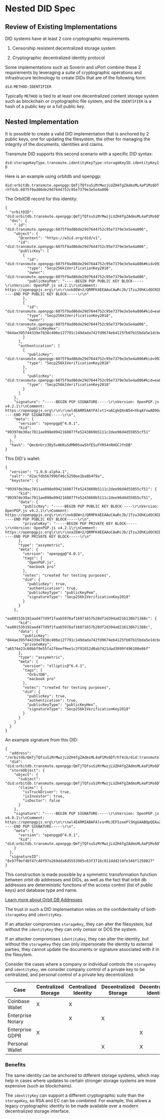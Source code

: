 # Nested DID Spec

## Review of Existing Implementations

DID systems have at least 2 core cryptographic requirements.

1. Censorship resistent decentralized storage system

2. Cryptographic decentralized identity protocol

Some implementations such as Soverin and uPort combine these 2 requirements by leveraging a suite of cryptographic operations and infrastrucure technology to create DIDs that are of the following form:

`did:METHOD:IDENTIFIER`

Typically `METHOD` is tied to at least one decentralized content storage system such as blockchain or cryptographic file system, and the `IDENTIFIER` is a hash of a public key or a full public key.

## Nested Implementation

It is possible to create a valid DID implementation that is anchored by 2 public keys, one for updating the filesystem, the other for managing the integrity of the documents, identities and claims.

Transmute DID supports this second scenario with a specific DID syntax:

`did:storageKeyType.transmute.identityKeyType:storageKeyID.identityKeyID`


Here is an example using orbitdb and openpgp:

`did:orbitdb.transmute.openpgp:QmTjTQfsuSiMrMwzjLUZH4fgZAdmsML4aP1Ms6DTrhT4zb.6075f9ad86de29d7644752c95e7379e3e5e4a806`

The OrbitDB record for this identity:

```
{
  "orbitDID": "did:orbitdb.transmute.openpgp:QmTjTQfsuSiMrMwzjLUZH4fgZAdmsML4aP1Ms6DTrhT4zb.6075f9ad86de29d7644752c95e7379e3e5e4a806",
  "doc": {
    "_id": "did:transmute.openpgp:6075f9ad86de29d7644752c95e7379e3e5e4a806",
    "object": {
      "@context": "https://w3id.org/did/v1",
      "id": "did:transmute.openpgp:6075f9ad86de29d7644752c95e7379e3e5e4a806",
      "publicKey": [
        {
          "id": "did:transmute.openpgp:6075f9ad86de29d7644752c95e7379e3e5e4a806#kid=99397de30ac7011ae098e0942168077fe5243869b5111c2dee96d4d55055cf51",
          "type": "Secp256k1VerificationKey2018",
          "owner": "did:transmute.openpgp:6075f9ad86de29d7644752c95e7379e3e5e4a806",
          "publicKeyPem": "-----BEGIN PGP PUBLIC KEY BLOCK-----\r\nVersion: OpenPGP.js v4.2.1\r\nComment: https://openpgpjs.org\r\n\r\nxk8EW+2/QRMFK4EEAAoCAwRcJb/1TzuJOhKidOCNIB6bZLZ9wJmP0CCALUiQ\r\nSnCRMsY+V75Me9T74DeCJvn/LvgpbxeIreJ/nddxE7pxIJv+zQh0ZXN0LWtl\r\necJ3BBATCAAfBQJb7b9BBgsJBwgDAgQVCAoCAxYCAQIZAQIbAwIeAQAKCRBe\r\nc3nj5eSoBkSeAP9cCJyT5Y8veQON+1gc3iciymMTaV5FUqgH3DBmHYJ3+gEA\r\n6qvb7qOH7I0YEMpzgYMNblS8GcaLwIsEbpyTbOfeog/OUwRb7b9BEgUrgQQA\r\nCgIDBAG1wZ23+Gw517yYRXN/xIMYeqRbnolkW+gdvyk1edhm0KqYc2AMjqfR\r\n9447c6FJ/i5jFrvqhs1ZI9fedDb7dukDAQgHwmEEGBMIAAkFAlvtv0ECGwwA\r\nCgkQXnN54+XkqAYwFAD/dNeNPeYWlFWIt2oNZYGufJiHLQtPee/s/7BpJlLN\r\n7AMA/2/0M/vwONA58pHCT6fb6/iQmHczSLrBo/nckxA7zhG2\r\n=wnW5\r\n-----END PGP PUBLIC KEY BLOCK-----\r\n"
        },
        {
          "id": "did:transmute.openpgp:6075f9ad86de29d7644752c95e7379e3e5e4a806#kid=ea80153b192aad477d9f1faab5976af16071657b28df2d394ad216138b71388c",
          "type": "Secp256k1VerificationKey2018",
          "owner": "did:transmute.openpgp:6075f9ad86de29d7644752c95e7379e3e5e4a806",
          "publicKeyHex": "044ae395f44339e7838c406e127791c149dada742fd9674e64125fb07b15bda5e1dcbd8ff4042af018404da79f22a3895fae7aaf528e3c445e193324a026afe670"
        }
      ],
      "authentication": [
        {
          "publicKey": "did:transmute.openpgp:6075f9ad86de29d7644752c95e7379e3e5e4a806#kid=99397de30ac7011ae098e0942168077fe5243869b5111c2dee96d4d55055cf51",
          "type": "Secp256k1VerificationKey2018"
        },
        {
          "publicKey": "did:transmute.openpgp:6075f9ad86de29d7644752c95e7379e3e5e4a806#kid=ea80153b192aad477d9f1faab5976af16071657b28df2d394ad216138b71388c",
          "type": "Secp256k1VerificationKey2018"
        }
      ]
    },
    "signature": "-----BEGIN PGP SIGNATURE-----\r\nVersion: OpenPGP.js v4.2.1\r\nComment: https://openpgpjs.org\r\n\r\nwl4EARMIAAYFAlvt1+oACgkQXnN54+XkqAYvwAD9GcYOmQSSA6+mcx94nNoS\r\nrmjI34TjSorGbKPU5x/5erwBAPw+4o55LSXYBYjgRyUhFv6dJi5bsNlcNAu+\r\n0XuKzzw1\r\n=AXRc\r\n-----END PGP SIGNATURE-----\r\n",
    "meta": {
      "version": "openpgp@^4.0.1",
      "kid": "99397de30ac7011ae098e0942168077fe5243869b5111c2dee96d4d55055cf51"
    }
  },
  "hash": "Qmc6nUrz3Ry5vAKKuSdMN95owShfESuFYR54nRHGCJfnDB"
}
```

This DID's wallet: 

```
{
  "version": "1.0.0-alpha.1",
  "salt": "d2acfdb56799bf46c5250ee1ba8b4f9a",
  "keystore": {
    "99397de30ac7011ae098e0942168077fe5243869b5111c2dee96d4d55055cf51": {
      "kid": "99397de30ac7011ae098e0942168077fe5243869b5111c2dee96d4d55055cf51",
      "data": {
        "publicKey": "-----BEGIN PGP PUBLIC KEY BLOCK-----\r\nVersion: OpenPGP.js v4.2.1\r\nComment: https://openpgpjs.org\r\n\r\nxk8EW+2/QRMFK4EEAAoCAwRcJb/1TzuJOhKidOCNIB6bZLZ9wJmP0CCALUiQ\r\nSnCRMsY+V75Me9T74DeCJvn/LvgpbxeIreJ/nddxE7pxIJv+zQh0ZXN0LWtl\r\necJ3BBATCAAfBQJb7b9BBgsJBwgDAgQVCAoCAxYCAQIZAQIbAwIeAQAKCRBe\r\nc3nj5eSoBkSeAP9cCJyT5Y8veQON+1gc3iciymMTaV5FUqgH3DBmHYJ3+gEA\r\n6qvb7qOH7I0YEMpzgYMNblS8GcaLwIsEbpyTbOfeog/OUwRb7b9BEgUrgQQA\r\nCgIDBAG1wZ23+Gw517yYRXN/xIMYeqRbnolkW+gdvyk1edhm0KqYc2AMjqfR\r\n9447c6FJ/i5jFrvqhs1ZI9fedDb7dukDAQgHwmEEGBMIAAkFAlvtv0ECGwwA\r\nCgkQXnN54+XkqAYwFAD/dNeNPeYWlFWIt2oNZYGufJiHLQtPee/s/7BpJlLN\r\n7AMA/2/0M/vwONA58pHCT6fb6/iQmHczSLrBo/nckxA7zhG2\r\n=wnW5\r\n-----END PGP PUBLIC KEY BLOCK-----\r\n",
        "privateKey": "-----BEGIN PGP PRIVATE KEY BLOCK-----\r\nVersion: OpenPGP.js v4.2.1\r\nComment: https://openpgpjs.org\r\n\r\nxaIEW+2/QRMFK4EEAAoCAwRcJb/1TzuJOhKidOCNIB6bZLZ9wJmP0CCALUiQ\r\nSnCRMsY+V75Me9T74DeCJvn/LvgpbxeIreJ/nddxE7pxIJv+/gkDCDH4RRT4\r\nE99b4LcBQmuibj8oa7TbS48c49rbAtSXXei76iXBQhwCdk1hR0K1z0sfJdka\r\nDsqW5YKttOOBg/Yq6Am3blj6SOwAa3/oKqp8KVrNCHRlc3Qta2V5wncEEBMI\r\nAB8FAlvtv0EGCwkHCAMCBBUICgIDFgIBAhkBAhsDAh4BAAoJEF5zeePl5KgG\r\nRJ4A/1wInJPljy95A437WBzeJyLKYxNpXkVSqAfcMGYdgnf6AQDqq9vuo4fs\r\njRgQynOBgw1uVLwZxovAiwRunJNs596iD8emBFvtv0ESBSuBBAAKAgMEAbXB\r\nnbf4bDnXvJhFc3/Egxh6pFueiWRb6B2/KTV52GbQqphzYAyOp9H3jjtzoUn+\r\nLmMWu+qGzVkj1950Nvt26QMBCAf+CQMIYP5+waCu4ofgje4rpySi5OrQmlP7\r\ndEccpK9TvLf8qeDm68/gfmZiKyZhq/c9Z+RcpY8nzWP6ikt+5G40fLv/eAjM\r\nxUOBS6oMEvn3xOX+oMJhBBgTCAAJBQJb7b9BAhsMAAoJEF5zeePl5KgGMBQA\r\n/3TXjT3mFpRViLdqDWWBrnyYhy0LT3nv7P+waSZSzewDAP9v9DP78DjQOfKR\r\nwk+n2+v4kJh3M0i6waP53JMQO84Rtg==\r\n=6rUI\r\n-----END PGP PRIVATE KEY BLOCK-----\r\n"
      },
      "type": "assymetric",
      "meta": {
        "version": "openpgp@^4.0.1",
        "tags": [
          "OpenPGP.js",
          "macbook pro"
        ],
        "notes": "created for testing purposes",
        "did": {
          "publicKey": true,
          "authentication": true,
          "publicKeyType": "publicKeyPem",
          "signatureType": "Secp256k1VerificationKey2018"
        }
      }
    },
    "ea80153b192aad477d9f1faab5976af16071657b28df2d394ad216138b71388c": {
      "kid": "ea80153b192aad477d9f1faab5976af16071657b28df2d394ad216138b71388c",
      "data": {
        "publicKey": "044ae395f44339e7838c406e127791c149dada742fd9674e64125fb07b15bda5e1dcbd8ff4042af018404da79f22a3895fae7aaf528e3c445e193324a026afe670",
        "privateKey": "a6574e23c60bbf9e55fa2f6eef9ee1c3f91652d0ab7421dad3899f496108e86f"
      },
      "type": "assymetric",
      "meta": {
        "version": "elliptic@^6.4.1",
        "tags": [
          "OrbitDB",
          "macbook pro"
        ],
        "notes": "created for testing purposes",
        "did": {
          "publicKey": true,
          "authentication": true,
          "publicKeyType": "publicKeyHex",
          "signatureType": "Secp256k1VerificationKey2018"
        }
      }
    }
  }
}
```

An example signature from this DID:

```
{
  "address": "/orbitdb/QmTjTQfsuSiMrMwzjLUZH4fgZAdmsML4aP1Ms6DTrhT4zb/did:transmute.openpgp:6075f9ad86de29d7644752c95e7379e3e5e4a806",
  "did": "did:orbitdb.transmute.openpgp:QmTjTQfsuSiMrMwzjLUZH4fgZAdmsML4aP1Ms6DTrhT4zb.6075f9ad86de29d7644752c95e7379e3e5e4a806",
  "storeObject": {
    "object": {
      "subject": "did:orbitdb.transmute.openpgp:QmTjTQfsuSiMrMwzjLUZH4fgZAdmsML4aP1Ms6DTrhT4zb.6075f9ad86de29d7644752c95e7379e3e5e4a806",
      "claims": {
        "isTruckDriver": true,
        "isInvestor": true,
        "isDoctor": false
      }
    },
    "signature": "-----BEGIN PGP SIGNATURE-----\r\nVersion: OpenPGP.js v4.0.1\r\nComment: https://openpgpjs.org\r\n\r\nwl4EARMIABAFAlvu+McJEF5zeePl5KgGAABQpQEAuZF+jpbAxNzPlLhuwuUz\nJ+W8+q8F7VQHo//OGiE4ImsBANlCptfhxdiCPqfvMvDwdKfmNpEY3zevebbC\n+P5lq84O\r\n=OG6p\r\n-----END PGP SIGNATURE-----\r\n",
    "meta": {
      "version": "openpgp@^4.0.1",
      "kid": "did:orbitdb.transmute.openpgp:QmTjTQfsuSiMrMwzjLUZH4fgZAdmsML4aP1Ms6DTrhT4zb.6075f9ad86de29d7644752c95e7379e3e5e4a806#kid=99397de30ac7011ae098e0942168077fe5243869b5111c2dee96d4d55055cf51"
    }
  },
  "signatureID": "0x97f9ef48f47c48f97e269dda8d5553985c63f3716c011ddd210fe34bf1250827"
}
```

This construction is made possible by a symmetric transformation function between orbit db addresses and DIDs, as well as the fact that orbit db addresses are deterministic functions of the access control (list of public keys) and database type and name.

[Learn more about Orbit DB Addresses](https://github.com/orbitdb/orbit-db/blob/master/GUIDE.md#address)

The trust in such a DID implementation relies on the confidentiality of both `storageKey` and `identityKey`. 

If an attacker compromises `storageKey`, they can alter the filesystem, but without the `identityKey` they can only censor or DOS the system.

If an attacker compromises `identityKey`, they can alter the identity, but without the `storageKey` they can only impersonate the identity to external parties, they cannot update the documents or signature associated with it in the filesytem.

Consider the cases where a company or individual controls the `storageKey` and `identityKey`, we consider company control of a private key to be centralized, and personal control of a private key decentralized:


| Case              | Centralized Storage | Centralized Identity | Decentralized Storage | Decentralized Identity |
|-------------------|---------------------|----------------------|-----------------------|------------------------|
| Coinbase Wallet   | X                   | X                    |                       |                        |
| Enterprise Notary |                     | X                    | X                     |                        |
| Enterprise GDPR   | X                   |                      |                       | X                      |
| Personal Wallet   |                     |                      | X                     | X                      |

### Benefits

The same identity can be anchored to different storage systems, which may help in cases where updates to certain stronger storage systems are more expensive (such as blockchains).

The `identityKey` can support a different cryptographic suite than the `storageKey`, so RSA and EC can be combined. For example, this allows a legacy cryptographic identity to be made available over a modern decentralized storage interface.

